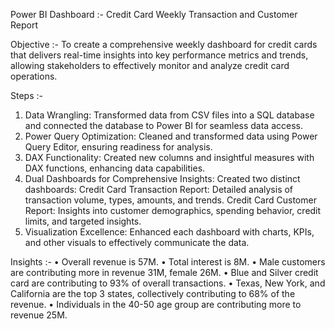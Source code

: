 Power BI Dashboard :- Credit Card Weekly Transaction and Customer Report

Objective :- To create a comprehensive weekly dashboard for credit cards that delivers real-time insights into key performance metrics and trends, allowing stakeholders to effectively monitor and analyze credit card operations.

Steps :- 
1. Data Wrangling: Transformed data from CSV files into a SQL database and connected the database to Power BI for seamless data access.
2. Power Query Optimization: Cleaned and transformed data using Power Query Editor, ensuring readiness for analysis.
3. DAX Functionality: Created new columns and insightful measures with DAX functions, enhancing data capabilities.
4. Dual Dashboards for Comprehensive Insights: Created two distinct dashboards:
Credit Card Transaction Report: Detailed analysis of transaction volume, types, amounts, and trends.
Credit Card Customer Report: Insights into customer demographics, spending behavior, credit limits, and targeted insights.
5. Visualization Excellence: Enhanced each dashboard with charts, KPIs, and other visuals to effectively communicate the data.

Insights :-
• Overall revenue is 57M.
• Total interest is 8M.
• Male customers are contributing more in revenue 31M, female 26M.
• Blue and Silver credit card are contributing to 93% of overall transactions.
• Texas, New York, and California are the top 3 states, collectively contributing to 68% of the revenue.
• Individuals in the 40-50 age group are contributing more to revenue 25M.
